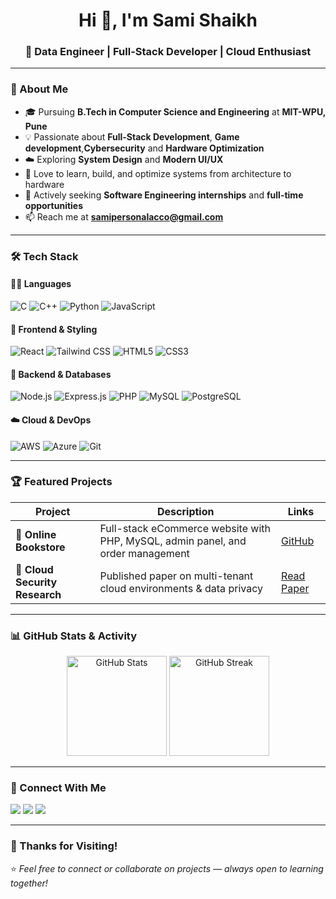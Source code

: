 <h1 align="center">Hi 👋, I'm Sami Shaikh</h1>
<h3 align="center">🚀 Data Engineer | Full-Stack Developer | Cloud Enthusiast</h3>

---

### 💫 About Me
- 🎓 Pursuing **B.Tech in Computer Science and Engineering** at **MIT-WPU, Pune**  
- 💡 Passionate about **Full-Stack Development**, **Game development**,**Cybersecurity** and **Hardware Optimization**  
- ☁️ Exploring **System Design** and **Modern UI/UX**  
- 🧠 Love to learn, build, and optimize systems from architecture to hardware  
- 💼 Actively seeking **Software Engineering internships** and **full-time opportunities**  
- 📫 Reach me at **samipersonalacco@gmail.com**

---

### 🛠️ Tech Stack

#### 👩‍💻 Languages
![C](https://img.shields.io/badge/-C-00599C?style=flat-square&logo=c)
![C++](https://img.shields.io/badge/-C++-00599C?style=flat-square&logo=cplusplus)
![Python](https://img.shields.io/badge/-Python-3776AB?style=flat-square&logo=python&logoColor=white)
![JavaScript](https://img.shields.io/badge/-JavaScript-F7DF1E?style=flat-square&logo=javascript&logoColor=black)

#### 🎨 Frontend & Styling
![React](https://img.shields.io/badge/-React-61DAFB?style=flat-square&logo=react&logoColor=black)
![Tailwind CSS](https://img.shields.io/badge/-Tailwind%20CSS-06B6D4?style=flat-square&logo=tailwindcss&logoColor=white)
![HTML5](https://img.shields.io/badge/-HTML5-E34F26?style=flat-square&logo=html5&logoColor=white)
![CSS3](https://img.shields.io/badge/-CSS3-1572B6?style=flat-square&logo=css3&logoColor=white)

#### 🧩 Backend & Databases
![Node.js](https://img.shields.io/badge/-Node.js-339933?style=flat-square&logo=nodedotjs&logoColor=white)
![Express.js](https://img.shields.io/badge/-Express.js-000000?style=flat-square&logo=express&logoColor=white)
![PHP](https://img.shields.io/badge/-PHP-777BB4?style=flat-square&logo=php&logoColor=white)
![MySQL](https://img.shields.io/badge/-MySQL-4479A1?style=flat-square&logo=mysql&logoColor=white)
![PostgreSQL](https://img.shields.io/badge/-PostgreSQL-4169E1?style=flat-square&logo=postgresql&logoColor=white)

#### ☁️ Cloud & DevOps
![AWS](https://img.shields.io/badge/-AWS-232F3E?style=flat-square&logo=amazonaws&logoColor=white)
![Azure](https://img.shields.io/badge/-Azure-0078D4?style=flat-square&logo=microsoftazure&logoColor=white)
![Git](https://img.shields.io/badge/-Git-F05032?style=flat-square&logo=git&logoColor=white)

---

### 🏆 Featured Projects

| Project | Description | Links |
|----------|--------------|-------|
| 🛒 **Online Bookstore** | Full-stack eCommerce website with PHP, MySQL, admin panel, and order management | [GitHub](#) |
| 🔐 **Cloud Security Research** | Published paper on multi-tenant cloud environments & data privacy | [Read Paper](#) |

---

### 📊 GitHub Stats & Activity

<p align="center">
  <img src="https://github-readme-stats.vercel.app/api?username=samigxi&show_icons=true&theme=radical" alt="GitHub Stats" height="160"/>
  <img src="https://github-readme-streak-stats.herokuapp.com/?user=samigxi&theme=radical" alt="GitHub Streak" height="160"/>
</p>

---

### 🤝 Connect With Me

<p align="left">
  <a href="https://www.linkedin.com/in/samigxi" target="_blank"><img src="https://img.shields.io/badge/-LinkedIn-0077B5?style=for-the-badge&logo=linkedin&logoColor=white"/></a>
  <a href="mailto:samishaikh123456789@gmail.com"><img src="https://img.shields.io/badge/-Gmail-D14836?style=for-the-badge&logo=gmail&logoColor=white"/></a>
  <a href="https://samigxi.github.io/" target="_blank"><img src="https://img.shields.io/badge/-Portfolio-24292F?style=for-the-badge&logo=githubpages&logoColor=white"/></a>
</p>

---

### 🙌 Thanks for Visiting!
⭐️ *Feel free to connect or collaborate on projects — always open to learning together!*
